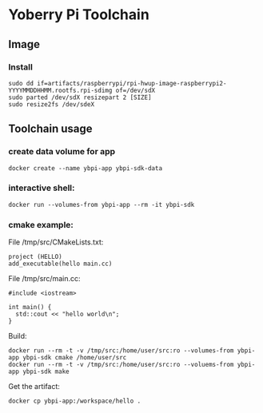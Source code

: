 # Yoberry Pi Toolchain

## Image

### Install

    sudo dd if=artifacts/raspberrypi/rpi-hwup-image-raspberrypi2-YYYYMMDDHHMM.rootfs.rpi-sdimg of=/dev/sdX
    sudo parted /dev/sdX resizepart 2 [SIZE]
    sudo resize2fs /dev/sdeX

## Toolchain usage

### create data volume for app
    docker create --name ybpi-app ybpi-sdk-data

### interactive shell:
    docker run --volumes-from ybpi-app --rm -it ybpi-sdk

### cmake example:

File /tmp/src/CMakeLists.txt:

    project (HELLO)
    add_executable(hello main.cc)


File /tmp/src/main.cc:

    #include <iostream>

    int main() {
      std::cout << "hello world\n";
    }


Build:

    docker run --rm -t -v /tmp/src:/home/user/src:ro --volumes-from ybpi-app ybpi-sdk cmake /home/user/src
    docker run --rm -t -v /tmp/src:/home/user/src:ro --voluems-from ybpi-app ybpi-sdk make

Get the artifact:

    docker cp ybpi-app:/workspace/hello .




